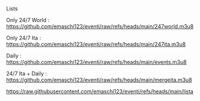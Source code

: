Lists

Only 24/7 World :
https://github.com/emaschi123/eventi/raw/refs/heads/main/247world.m3u8

Only 24/7 Ita :
https://github.com/emaschi123/eventi/raw/refs/heads/main/247ita.m3u8

Daily :
https://github.com/emaschi123/eventi/raw/refs/heads/main/events.m3u8

24/7 Ita + Daily :
https://github.com/emaschi123/eventi/raw/refs/heads/main/mergeita.m3u8

https://raw.githubusercontent.com/emaschi123/eventi/refs/heads/main/lista
